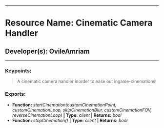 ***
# Resource Name: Cinematic Camera Handler
## Developer(s): OvileAmriam
***

### Keypoints:
> A cinematic camera handler inorder to ease out ingame-cinemations!

### Exports:
  - **Function:** _startCinemation(customCinemationPoint, customCinemationLoop, skipCinemationBlur, customCinemationFOV, reverseCinemationLoop)_ **| Type:** _client_ **| Returns:** _bool_
  - **Function:** _stopCinemation()_ **| Type:** _client_ **| Returns:** _bool_